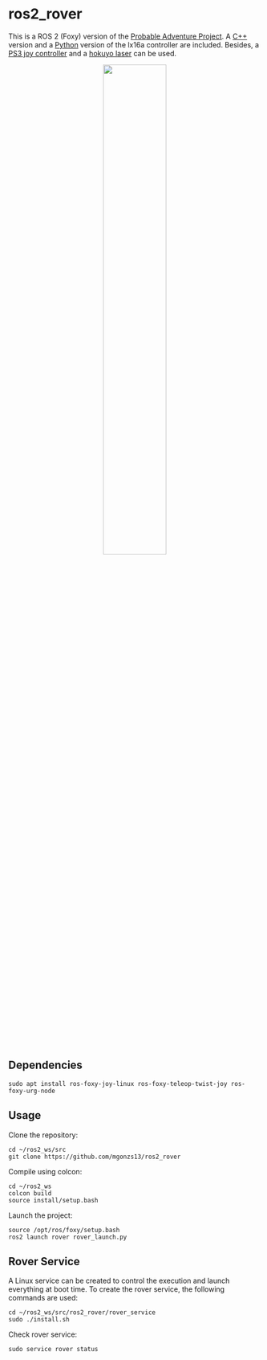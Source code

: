 # ros2_rover

This is a ROS 2 (Foxy) version of the [Probable Adventure Project](https://github.com/gadiego92/probable-adventure). A [C++](./rover_motor_controller_cpp) version and a [Python](./rover_motor_controller) version of the lx16a controller are included. Besides, a [PS3 joy controller](./rover/launch/joy_teleop_launch.py) and a [hokuyo laser](./rover/launch/urg_node_launch.py) can be used.

<div align="center">
    <img src="rover.png" width="50%"/>
</div>

## Dependencies
```shell
sudo apt install ros-foxy-joy-linux ros-foxy-teleop-twist-joy ros-foxy-urg-node
```

## Usage
Clone the repository:
```shell
cd ~/ros2_ws/src
git clone https://github.com/mgonzs13/ros2_rover
```

Compile using colcon:
```shell
cd ~/ros2_ws
colcon build
source install/setup.bash
```

Launch the project:
```shell
source /opt/ros/foxy/setup.bash
ros2 launch rover rover_launch.py
```

## Rover Service
A Linux service can be created to control the execution and launch everything at boot time. To create the rover service, the following commands are used:
```shell
cd ~/ros2_ws/src/ros2_rover/rover_service
sudo ./install.sh
```

Check rover service:
```shell
sudo service rover status
```
